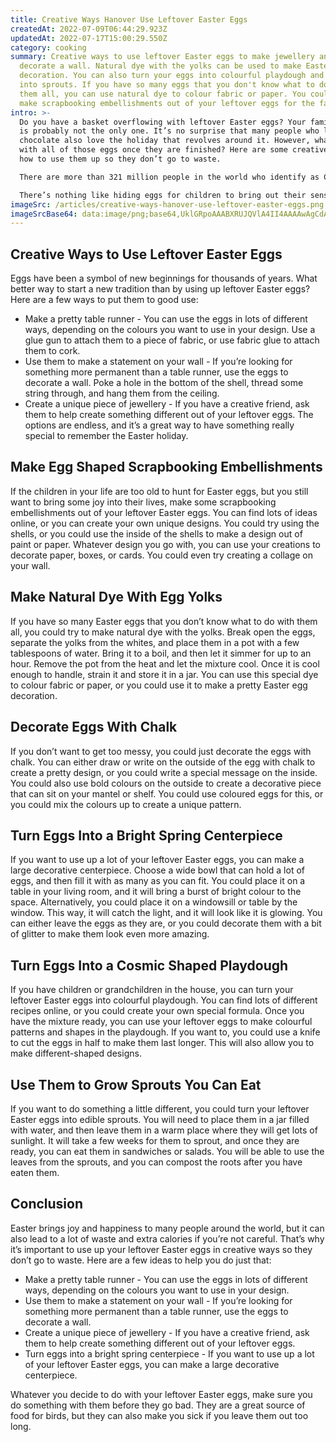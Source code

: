 ```yaml
---
title: Creative Ways Hanover Use Leftover Easter Eggs
createdAt: 2022-07-09T06:44:29.923Z
updatedAt: 2022-07-17T15:00:29.550Z
category: cooking
summary: Creative ways to use leftover Easter eggs to make jewellery and
  decorate a wall. Natural dye with the yolks can be used to make Easter egg
  decoration. You can also turn your eggs into colourful playdough and grow them
  into sprouts. If you have so many eggs that you don't know what to do with
  them all, you can use natural dye to colour fabric or paper. You could also
  make scrapbooking embellishments out of your leftover eggs for the family.
intro: >-
  Do you have a basket overflowing with leftover Easter eggs? Your family
  is probably not the only one. It’s no surprise that many people who love
  chocolate also love the holiday that revolves around it. However, what to do
  with all of those eggs once they are finished? Here are some creative ideas on
  how to use them up so they don’t go to waste.

  There are more than 321 million people in the world who identify as Christian, which means there’s a pretty decent chance you know someone who celebrates Easter this time of year. That means now is your opportunity to bring some sunshine and happiness into the lives of your fellow humans by giving them something unexpected. An egg basket!

  There’s nothing like hiding eggs for children to bring out their sense of wonder again, and it doesn’t cost much to set up an egg hunt in your own backyard or garden. Read on for some creative uses for those leftover Easter eggs that require very little effort.
imageSrc: /articles/creative-ways-hanover-use-leftover-easter-eggs.png
imageSrcBase64: data:image/png;base64,UklGRpoAAABXRUJQVlA4II4AAAAwAgCdASoKAAoAAUAmJbACdAEDe7VpB+7eAAD+5sJdP2ElK1z8jNEPg3srm67s6aH4Q3oe3hwofC8cd8sts26/gD6hvJLw5Tn5T4bOyegwP8ebeGlScsYCuB7A7H999/8NoGYwXn/+ZYAmv/96jbs+h2l1+Z0/5yX/3T/j/O7Av5Pdz/ybsf+Du/CiAAAA
---
```


## Creative Ways to Use Leftover Easter Eggs

Eggs have been a symbol of new beginnings for thousands of years. What better way to start a new tradition than by using up leftover Easter eggs? Here are a few ways to put them to good use:

- Make a pretty table runner - You can use the eggs in lots of different ways, depending on the colours you want to use in your design. Use a glue gun to attach them to a piece of fabric, or use fabric glue to attach them to cork.
- Use them to make a statement on your wall - If you’re looking for something more permanent than a table runner, use the eggs to decorate a wall. Poke a hole in the bottom of the shell, thread some string through, and hang them from the ceiling.
- Create a unique piece of jewellery - If you have a creative friend, ask them to help create something different out of your leftover eggs. The options are endless, and it’s a great way to have something really special to remember the Easter holiday.

## Make Egg Shaped Scrapbooking Embellishments

If the children in your life are too old to hunt for Easter eggs, but you still want to bring some joy into their lives, make some scrapbooking embellishments out of your leftover Easter eggs. You can find lots of ideas online, or you can create your own unique designs. You could try using the shells, or you could use the inside of the shells to make a design out of paint or paper. Whatever design you go with, you can use your creations to decorate paper, boxes, or cards. You could even try creating a collage on your wall.

## Make Natural Dye With Egg Yolks

If you have so many Easter eggs that you don’t know what to do with them all, you could try to make natural dye with the yolks. Break open the eggs, separate the yolks from the whites, and place them in a pot with a few tablespoons of water. Bring it to a boil, and then let it simmer for up to an hour. Remove the pot from the heat and let the mixture cool. Once it is cool enough to handle, strain it and store it in a jar. You can use this special dye to colour fabric or paper, or you could use it to make a pretty Easter egg decoration.

## Decorate Eggs With Chalk

If you don’t want to get too messy, you could just decorate the eggs with chalk. You can either draw or write on the outside of the egg with chalk to create a pretty design, or you could write a special message on the inside. You could also use bold colours on the outside to create a decorative piece that can sit on your mantel or shelf. You could use coloured eggs for this, or you could mix the colours up to create a unique pattern.

## Turn Eggs Into a Bright Spring Centerpiece

If you want to use up a lot of your leftover Easter eggs, you can make a large decorative centerpiece. Choose a wide bowl that can hold a lot of eggs, and then fill it with as many as you can fit. You could place it on a table in your living room, and it will bring a burst of bright colour to the space. Alternatively, you could place it on a windowsill or table by the window. This way, it will catch the light, and it will look like it is glowing. You can either leave the eggs as they are, or you could decorate them with a bit of glitter to make them look even more amazing.

## Turn Eggs Into a Cosmic Shaped Playdough

If you have children or grandchildren in the house, you can turn your leftover Easter eggs into colourful playdough. You can find lots of different recipes online, or you could create your own special formula. Once you have the mixture ready, you can use your leftover eggs to make colourful patterns and shapes in the playdough. If you want to, you could use a knife to cut the eggs in half to make them last longer. This will also allow you to make different-shaped designs.

## Use Them to Grow Sprouts You Can Eat

If you want to do something a little different, you could turn your leftover Easter eggs into edible sprouts. You will need to place them in a jar filled with water, and then leave them in a warm place where they will get lots of sunlight. It will take a few weeks for them to sprout, and once they are ready, you can eat them in sandwiches or salads. You will be able to use the leaves from the sprouts, and you can compost the roots after you have eaten them.

## Conclusion

Easter brings joy and happiness to many people around the world, but it can also lead to a lot of waste and extra calories if you’re not careful. That’s why it’s important to use up your leftover Easter eggs in creative ways so they don’t go to waste. Here are a few ideas to help you do just that:

- Make a pretty table runner - You can use the eggs in lots of different ways, depending on the colours you want to use in your design.
- Use them to make a statement on your wall - If you’re looking for something more permanent than a table runner, use the eggs to decorate a wall.
- Create a unique piece of jewellery - If you have a creative friend, ask them to help create something different out of your leftover eggs.
- Turn eggs into a bright spring centerpiece - If you want to use up a lot of your leftover Easter eggs, you can make a large decorative centerpiece.

Whatever you decide to do with your leftover Easter eggs, make sure you do something with them before they go bad. They are a great source of food for birds, but they can also make you sick if you leave them out too long.
